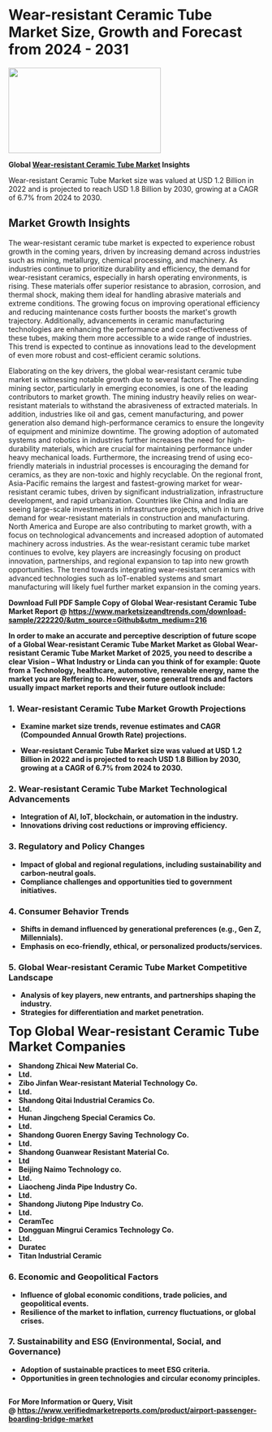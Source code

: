 <H1>Wear-resistant Ceramic Tube Market Size, Growth and Forecast from 2024 - 2031</H1><img class="aligncenter size-medium wp-image-584254" src="https://thirdeyenews.in/wp-content/uploads/2024/09/Global-Market-Research-300x168.jpeg" alt="" width="300" height="168" /><p><strong>Global&nbsp;<a href="https://www.marketsizeandtrends.com/download-sample/222220/&amp;utm_source=Github&utm_medium=216">Wear-resistant Ceramic Tube Market</a> Insights</strong></p><p>Wear-resistant Ceramic Tube Market size was valued at USD 1.2 Billion in 2022 and is projected to reach USD 1.8 Billion by 2030, growing at a CAGR of 6.7% from 2024 to 2030.</p><p><h2>Market Growth Insights</h2> <p>The wear-resistant ceramic tube market is expected to experience robust growth in the coming years, driven by increasing demand across industries such as mining, metallurgy, chemical processing, and machinery. As industries continue to prioritize durability and efficiency, the demand for wear-resistant ceramics, especially in harsh operating environments, is rising. These materials offer superior resistance to abrasion, corrosion, and thermal shock, making them ideal for handling abrasive materials and extreme conditions. The growing focus on improving operational efficiency and reducing maintenance costs further boosts the market's growth trajectory. Additionally, advancements in ceramic manufacturing technologies are enhancing the performance and cost-effectiveness of these tubes, making them more accessible to a wide range of industries. This trend is expected to continue as innovations lead to the development of even more robust and cost-efficient ceramic solutions.</p> <p><strong></strong></p> <p>Elaborating on the key drivers, the global wear-resistant ceramic tube market is witnessing notable growth due to several factors. The expanding mining sector, particularly in emerging economies, is one of the leading contributors to market growth. The mining industry heavily relies on wear-resistant materials to withstand the abrasiveness of extracted materials. In addition, industries like oil and gas, cement manufacturing, and power generation also demand high-performance ceramics to ensure the longevity of equipment and minimize downtime. The growing adoption of automated systems and robotics in industries further increases the need for high-durability materials, which are crucial for maintaining performance under heavy mechanical loads. Furthermore, the increasing trend of using eco-friendly materials in industrial processes is encouraging the demand for ceramics, as they are non-toxic and highly recyclable. On the regional front, Asia-Pacific remains the largest and fastest-growing market for wear-resistant ceramic tubes, driven by significant industrialization, infrastructure development, and rapid urbanization. Countries like China and India are seeing large-scale investments in infrastructure projects, which in turn drive demand for wear-resistant materials in construction and manufacturing. North America and Europe are also contributing to market growth, with a focus on technological advancements and increased adoption of automated machinery across industries. As the wear-resistant ceramic tube market continues to evolve, key players are increasingly focusing on product innovation, partnerships, and regional expansion to tap into new growth opportunities. The trend towards integrating wear-resistant ceramics with advanced technologies such as IoT-enabled systems and smart manufacturing will likely fuel further market expansion in the coming years.</p> <p><strong></p><p><span class=""><strong>Download Full PDF Sample Copy of Global Wear-resistant Ceramic Tube Market Report</strong> @ <a href="https://www.marketsizeandtrends.com/download-sample/222220/&amp;utm_source=Github&utm_medium=216" target="_blank">https://www.marketsizeandtrends.com/download-sample/222220/&amp;utm_source=Github&utm_medium=216</a></span></p><p>In order to make an accurate and perceptive description of future scope of a Global&nbsp;Wear-resistant Ceramic Tube Market Market as Global&nbsp;Wear-resistant Ceramic Tube Market Market of 2025, you need to describe a clear Vision &ndash; What Industry or Linda can you think of for example: Quote from a Technology, healthcare, automotive, renewable energy, name the market you are Reffering to. However, some general trends and factors usually impact market reports and their future outlook include:</p><h3>1.&nbsp;<strong>Wear-resistant Ceramic Tube Market Growth Projections</strong></h3><ul><li>Examine market size trends, revenue estimates and CAGR (Compounded Annual Growth Rate) projections.</li><li><p>Wear-resistant Ceramic Tube Market size was valued at USD 1.2 Billion in 2022 and is projected to reach USD 1.8 Billion by 2030, growing at a CAGR of 6.7% from 2024 to 2030.</p></li></ul><h3>2.&nbsp;<strong>Wear-resistant Ceramic Tube Market Technological Advancements</strong></h3><ul><li>Integration of AI, IoT, blockchain, or automation in the industry.</li><li>Innovations driving cost reductions or improving efficiency.</li></ul><h3>3.&nbsp;<strong>Regulatory and Policy Changes</strong></h3><ul><li>Impact of global and regional regulations, including sustainability and carbon-neutral goals.</li><li>Compliance challenges and opportunities tied to government initiatives.</li></ul><h3>4.&nbsp;<strong>Consumer Behavior Trends</strong></h3><ul><li>Shifts in demand influenced by generational preferences (e.g., Gen Z, Millennials).</li><li>Emphasis on eco-friendly, ethical, or personalized products/services.</li></ul><h3>5.&nbsp;<strong>Global Wear-resistant Ceramic Tube Market Competitive Landscape</strong></h3><ul><li>Analysis of key players, new entrants, and partnerships shaping the industry.</li><li>Strategies for differentiation and market penetration.</li></ul><p data-pm-slice="1 1 []"><span style="color: inherit; font-family: inherit; font-size: 25px;">Top Global Wear-resistant Ceramic Tube Market Companies</span></p><div class="" data-test-id=""><p><li>Shandong Zhicai New Material Co.</li><li> Ltd.</li><li> Zibo Jinfan Wear-resistant Material Technology Co.</li><li> Ltd.</li><li> Shandong Qitai Industrial Ceramics Co.</li><li> Ltd.</li><li> Hunan Jingcheng Special Ceramics Co.</li><li> Ltd.</li><li> Shandong Guoren Energy Saving Technology Co.</li><li> Ltd.</li><li> Shandong Guanwear Resistant Material Co.</li><li>Ltd</li><li> Beijing Naimo Technology co.</li><li> Ltd.</li><li> Liaocheng Jinda Pipe Industry Co.</li><li> Ltd.</li><li> Shandong Jiutong Pipe Industry Co.</li><li> Ltd.</li><li> CeramTec</li><li> Dongguan Mingrui Ceramics Technology Co.</li><li> Ltd.</li><li> Duratec</li><li> Titan Industrial Ceramic</li></p></div><h3>6.&nbsp;<strong>Economic and Geopolitical Factors</strong></h3><ul><li>Influence of global economic conditions, trade policies, and geopolitical events.</li><li>Resilience of the market to inflation, currency fluctuations, or global crises.</li></ul><h3>7.&nbsp;<strong>Sustainability and ESG (Environmental, Social, and Governance)</strong></h3><ul><li>Adoption of sustainable practices to meet ESG criteria.</li><li>Opportunities in green technologies and circular economy principles.</li></ul><h2><strong style="font-size: 14px;">For More Information or Query, Visit @&nbsp;</strong><a style="background-color: #ffffff; font-size: 14px;" href="https://www.marketsizeandtrends.com/report/wear-resistant-ceramic-tube-market/" target="_blank">https://www.verifiedmarketreports.com/product/airport-passenger-boarding-bridge-market</a></h2>
